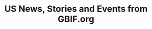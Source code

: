 ---
# Stories about GBIF-mediated US data
title: US News, Stories and Events from GBIF.org
layout: compose
parallax: true

composition:
  - type: stories
    data: dataUse
    
  - type: stories
    data: news
    
  - type: stories
    data: events
---